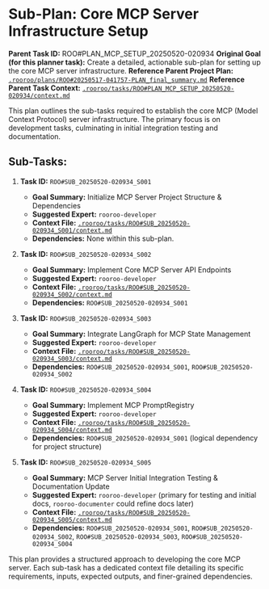 # Sub-Plan: Core MCP Server Infrastructure Setup

**Parent Task ID:** ROO#PLAN_MCP_SETUP_20250520-020934
**Original Goal (for this planner task):** Create a detailed, actionable sub-plan for setting up the core MCP server infrastructure.
**Reference Parent Project Plan:** [`.rooroo/plans/ROO#20250517-041757-PLAN_final_summary.md`](.rooroo/plans/ROO#20250517-041757-PLAN_final_summary.md:0)
**Reference Parent Task Context:** [`.rooroo/tasks/ROO#PLAN_MCP_SETUP_20250520-020934/context.md`](.rooroo/tasks/ROO#PLAN_MCP_SETUP_20250520-020934/context.md:0)

This plan outlines the sub-tasks required to establish the core MCP (Model Context Protocol) server infrastructure. The primary focus is on development tasks, culminating in initial integration testing and documentation.

## Sub-Tasks:

1.  **Task ID:** `ROO#SUB_20250520-020934_S001`
    *   **Goal Summary:** Initialize MCP Server Project Structure & Dependencies
    *   **Suggested Expert:** `rooroo-developer`
    *   **Context File:** [`.rooroo/tasks/ROO#SUB_20250520-020934_S001/context.md`](.rooroo/tasks/ROO#SUB_20250520-020934_S001/context.md:0)
    *   **Dependencies:** None within this sub-plan.

2.  **Task ID:** `ROO#SUB_20250520-020934_S002`
    *   **Goal Summary:** Implement Core MCP Server API Endpoints
    *   **Suggested Expert:** `rooroo-developer`
    *   **Context File:** [`.rooroo/tasks/ROO#SUB_20250520-020934_S002/context.md`](.rooroo/tasks/ROO#SUB_20250520-020934_S002/context.md:0)
    *   **Dependencies:** `ROO#SUB_20250520-020934_S001`

3.  **Task ID:** `ROO#SUB_20250520-020934_S003`
    *   **Goal Summary:** Integrate LangGraph for MCP State Management
    *   **Suggested Expert:** `rooroo-developer`
    *   **Context File:** [`.rooroo/tasks/ROO#SUB_20250520-020934_S003/context.md`](.rooroo/tasks/ROO#SUB_20250520-020934_S003/context.md:0)
    *   **Dependencies:** `ROO#SUB_20250520-020934_S001`, `ROO#SUB_20250520-020934_S002`

4.  **Task ID:** `ROO#SUB_20250520-020934_S004`
    *   **Goal Summary:** Implement MCP PromptRegistry
    *   **Suggested Expert:** `rooroo-developer`
    *   **Context File:** [`.rooroo/tasks/ROO#SUB_20250520-020934_S004/context.md`](.rooroo/tasks/ROO#SUB_20250520-020934_S004/context.md:0)
    *   **Dependencies:** `ROO#SUB_20250520-020934_S001` (logical dependency for project structure)

5.  **Task ID:** `ROO#SUB_20250520-020934_S005`
    *   **Goal Summary:** MCP Server Initial Integration Testing & Documentation Update
    *   **Suggested Expert:** `rooroo-developer` (primary for testing and initial docs, `rooroo-documenter` could refine docs later)
    *   **Context File:** [`.rooroo/tasks/ROO#SUB_20250520-020934_S005/context.md`](.rooroo/tasks/ROO#SUB_20250520-020934_S005/context.md:0)
    *   **Dependencies:** `ROO#SUB_20250520-020934_S001`, `ROO#SUB_20250520-020934_S002`, `ROO#SUB_20250520-020934_S003`, `ROO#SUB_20250520-020934_S004`

This plan provides a structured approach to developing the core MCP server. Each sub-task has a dedicated context file detailing its specific requirements, inputs, expected outputs, and finer-grained dependencies.